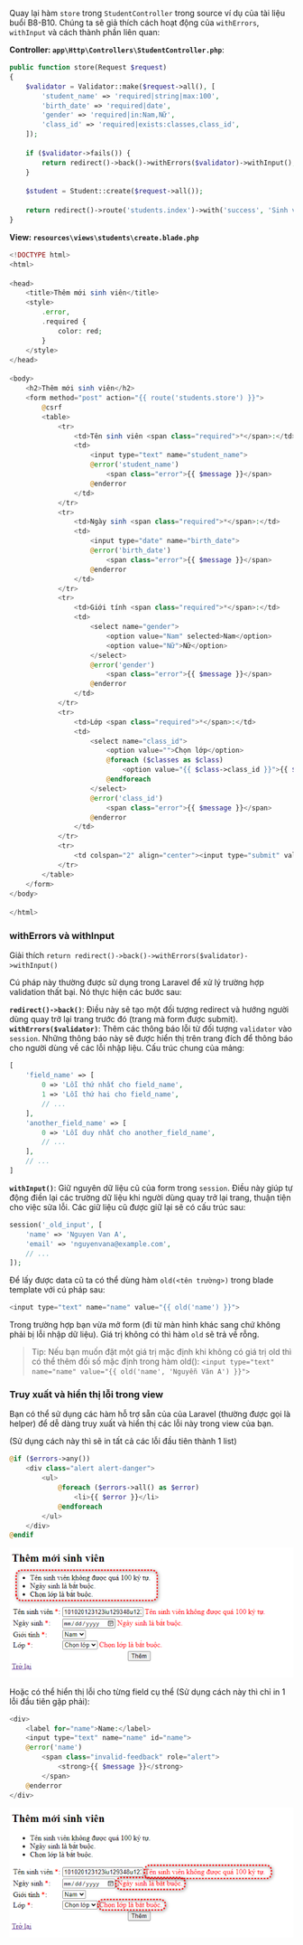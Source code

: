 Quay lại hàm `store` trong `StudentController` trong source ví dụ của tài liệu buổi B8-B10. Chúng ta sẽ giả thích cách hoạt động của `withErrors`, `withInput` và cách thành phần liên quan:

**Controller: `app\Http\Controllers\StudentController.php`**:

```php
public function store(Request $request)
{
    $validator = Validator::make($request->all(), [
        'student_name' => 'required|string|max:100',
        'birth_date' => 'required|date',
        'gender' => 'required|in:Nam,Nữ',
        'class_id' => 'required|exists:classes,class_id',
    ]);

    if ($validator->fails()) {
        return redirect()->back()->withErrors($validator)->withInput();
    }

    $student = Student::create($request->all());

    return redirect()->route('students.index')->with('success', 'Sinh viên đã được thêm thành công');
}
```

**View: `resources\views\students\create.blade.php`**

```php
<!DOCTYPE html>
<html>

<head>
    <title>Thêm mới sinh viên</title>
    <style>
        .error,
        .required {
            color: red;
        }
    </style>
</head>

<body>
    <h2>Thêm mới sinh viên</h2>
    <form method="post" action="{{ route('students.store') }}">
        @csrf
        <table>
            <tr>
                <td>Tên sinh viên <span class="required">*</span>:</td>
                <td>
                    <input type="text" name="student_name">
                    @error('student_name')
                        <span class="error">{{ $message }}</span>
                    @enderror
                </td>
            </tr>
            <tr>
                <td>Ngày sinh <span class="required">*</span>:</td>
                <td>
                    <input type="date" name="birth_date">
                    @error('birth_date')
                        <span class="error">{{ $message }}</span>
                    @enderror
                </td>
            </tr>
            <tr>
                <td>Giới tính <span class="required">*</span>:</td>
                <td>
                    <select name="gender">
                        <option value="Nam" selected>Nam</option>
                        <option value="Nữ">Nữ</option>
                    </select>
                    @error('gender')
                        <span class="error">{{ $message }}</span>
                    @enderror
                </td>
            </tr>
            <tr>
                <td>Lớp <span class="required">*</span>:</td>
                <td>
                    <select name="class_id">
                        <option value="">Chọn lớp</option>
                        @foreach ($classes as $class)
                            <option value="{{ $class->class_id }}">{{ $class->class_name }}</option>
                        @endforeach
                    </select>
                    @error('class_id')
                        <span class="error">{{ $message }}</span>
                    @enderror
                </td>
            </tr>
            <tr>
                <td colspan="2" align="center"><input type="submit" value="Thêm"></td>
            </tr>
        </table>
    </form>
</body>

</html>
```

### withErrors và withInput

Giải thích `return redirect()->back()->withErrors($validator)->withInput()`

Cú pháp này thường được sử dụng trong Laravel để xử lý trường hợp validation thất bại. Nó thực hiện các bước sau:

**`redirect()->back()`**: Điều này sẽ tạo một đối tượng redirect và hướng người dùng quay trở lại trang trước đó (trang mà form được submit).
**`withErrors($validator)`**: Thêm các thông báo lỗi từ đối tượng `validator` vào `session`. Những thông báo này sẽ được hiển thị trên trang đích để thông báo cho người dùng về các lỗi nhập liệu.
Cấu trúc chung của mảng:

```php
[
    'field_name' => [
        0 => 'Lỗi thứ nhất cho field_name',
        1 => 'Lỗi thứ hai cho field_name',
        // ...
    ],
    'another_field_name' => [
        0 => 'Lỗi duy nhất cho another_field_name',
        // ...
    ],
    // ...
]
```

**`withInput()`**: Giữ nguyên dữ liệu cũ của form trong `session`. Điều này giúp tự động điền lại các trường dữ liệu khi người dùng quay trở lại trang, thuận tiện cho việc sửa lỗi. Các giữ liệu cũ được giữ lại sẽ có cấu trúc sau:

```php
session('_old_input', [
    'name' => 'Nguyen Van A',
    'email' => 'nguyenvana@example.com',
    // ...
]);
```

Để lấy được data cũ ta có thể dùng hàm `old(<tên trường>)` trong blade template với cú pháp sau:

```php
<input type="text" name="name" value="{{ old('name') }}">
```

Trong trường hợp bạn vừa mở form (đi từ màn hình khác sang chứ không phải bị lỗi nhập dữ liệu). Giá trị không có thì hàm `old` sẽ trả về rỗng.

> Tip: Nếu bạn muốn đặt một giá trị mặc định khi không có giá trị old thì có thể thêm đối số mặc định trong hàm old(): `<input type="text" name="name" value="{{ old('name', 'Nguyễn Văn A') }}">`

### **Truy xuất và hiển thị lỗi trong view**

Bạn có thể sử dụng các hàm hỗ trợ sẵn của của Laravel (thường được gọi là helper) để dễ dàng truy xuất và hiển thị các lỗi này trong view của bạn.

(Sử dụng cách này thì sẽ in tất cả các lỗi đầu tiên thành 1 list)

```php
@if ($errors->any())
    <div class="alert alert-danger">
        <ul>
            @foreach ($errors->all() as $error)
                <li>{{ $error }}</li>
            @endforeach
        </ul>
    </div>
@endif
```

![alt text](../../../assets/image/image33.png)

Hoặc có thể hiển thị lỗi cho từng field cụ thể (Sử dụng cách này thì chỉ in 1 lỗi đầu tiên gặp phải):

```php
<div>
    <label for="name">Name:</label>
    <input type="text" name="name" id="name">
    @error('name')
        <span class="invalid-feedback" role="alert">
            <strong>{{ $message }}</strong>
        </span>
    @enderror
</div>
```

![alt text](../../../assets/image/image34.png)
